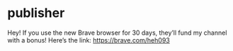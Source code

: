 # publisher
Hey! If you use the new Brave browser for 30 days, they’ll fund my channel with a bonus! 
Here’s the link: https://brave.com/heh093 
